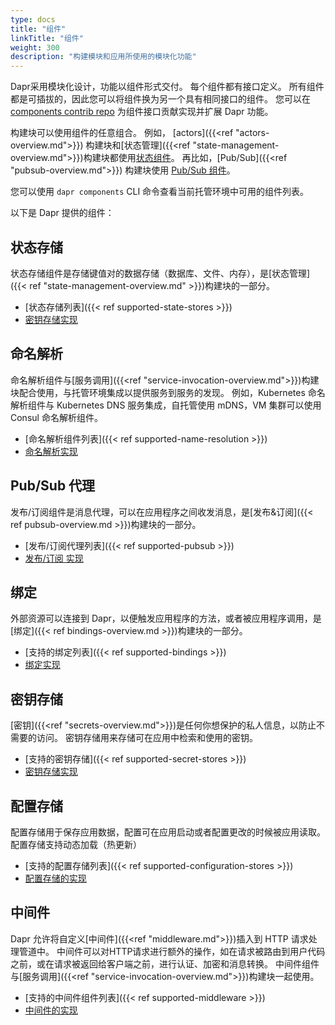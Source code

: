 ```yaml
---
type: docs
title: "组件"
linkTitle: "组件"
weight: 300
description: "构建模块和应用所使用的模块化功能"
---
```


Dapr采用模块化设计，功能以组件形式交付。 每个组件都有接口定义。  所有组件都是可插拔的，因此您可以将组件换为另一个具有相同接口的组件。 您可以在 [components contrib repo](https://github.com/dapr/components-contrib) 为组件接口贡献实现并扩展 Dapr 功能。

 构建块可以使用组件的任意组合。 例如， [actors]({{<ref "actors-overview.md">}}) 构建块和[状态管理]({{<ref "state-management-overview.md">}})构建块都使用[状态组件](https://github.com/dapr/components-contrib/tree/master/state)。  再比如，[Pub/Sub]({{<ref "pubsub-overview.md">}}) 构建块使用 [ Pub/Sub 组件](https://github.com/dapr/components-contrib/tree/master/pubsub)。

 您可以使用 `dapr components` CLI 命令查看当前托管环境中可用的组件列表。

以下是 Dapr 提供的组件：

## 状态存储

状态存储组件是存储键值对的数据存储（数据库、文件、内存），是[状态管理]({{< ref "state-management-overview.md" >}})构建块的一部分。

- [状态存储列表]({{< ref supported-state-stores >}})
- [密钥存储实现](https://github.com/dapr/components-contrib/tree/master/state)

## 命名解析

命名解析组件与[服务调用]({{<ref "service-invocation-overview.md">}})构建块配合使用，与托管环境集成以提供服务到服务的发现。 例如，Kubernetes 命名解析组件与 Kubernetes DNS 服务集成，自托管使用 mDNS，VM 集群可以使用 Consul 命名解析组件。

- [命名解析组件列表]({{< ref supported-name-resolution >}})
- [命名解析实现](https://github.com/dapr/components-contrib/tree/master/nameresolution)

## Pub/Sub 代理

发布/订阅组件是消息代理，可以在应用程序之间收发消息，是[发布&订阅]({{< ref pubsub-overview.md >}})构建块的一部分。

- [发布/订阅代理列表]({{< ref supported-pubsub >}})
- [发布/订阅 实现](https://github.com/dapr/components-contrib/tree/master/pubsub)

## 绑定

外部资源可以连接到 Dapr，以便触发应用程序的方法，或者被应用程序调用，是[绑定]({{< ref bindings-overview.md >}})构建块的一部分。

- [支持的绑定列表]({{< ref supported-bindings >}})
- [绑定实现](https://github.com/dapr/components-contrib/tree/master/bindings)

## 密钥存储

[密钥]({{<ref "secrets-overview.md">}})是任何你想保护的私人信息，以防止不需要的访问。 密钥存储用来存储可在应用中检索和使用的密钥。

- [支持的密钥存储]({{< ref supported-secret-stores >}})
- [密钥存储实现](https://github.com/dapr/components-contrib/tree/master/secretstores)

## 配置存储

配置存储用于保存应用数据，配置可在应用启动或者配置更改的时候被应用读取。 配置存储支持动态加载（热更新）

- [支持的配置存储列表]({{< ref supported-configuration-stores >}})
- [配置存储的实现](https://github.com/dapr/components-contrib/tree/master/configuration)

## 中间件

Dapr 允许将自定义[中间件]({{<ref "middleware.md">}})插入到 HTTP 请求处理管道中。 中间件可以对HTTP请求进行额外的操作，如在请求被路由到用户代码之前，或在请求被返回给客户端之前，进行认证、加密和消息转换。 中间件组件与[服务调用]({{<ref "service-invocation-overview.md">}})构建块一起使用。

- [支持的中间件组件列表]({{< ref supported-middleware >}})
- [中间件的实现](https://github.com/dapr/components-contrib/tree/master/middleware)